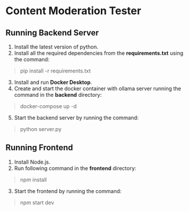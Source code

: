 # Content Moderation Tester
## Running Backend Server
1. Install the latest version of python.
2. Install all the required dependencies from the **requirements.txt** using the command:
> pip install -r requirements.txt
3. Install and run **Docker Desktop**.
4. Create and start the docker container with ollama server running the command in the **backend** directory:
> docker-compose up -d
5. Start the backend server by running the command:
> python server.py

## Running Frontend
1. Install Node.js.
2. Run following command in the **frontend** directory:
> npm install
3. Start the frontend by running the command:
> npm start dev
